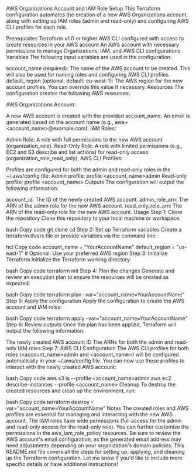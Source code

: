 AWS Organizations Account and IAM Role Setup
This Terraform configuration automates the creation of a new AWS Organizations account, along with setting up IAM roles (admin and read-only) and configuring AWS CLI profiles for each role.

Prerequisites
Terraform v1.0 or higher
AWS CLI configured with access to create resources in your AWS account
An AWS account with necessary permissions to manage Organizations, IAM, and AWS CLI configurations
Variables
The following input variables are used in the configuration:

account_name (required): The name of the AWS account to be created. This will also be used for naming roles and configuring AWS CLI profiles.
default_region (optional, default: eu-west-1): The AWS region for the new account profiles. You can override this value if necessary.
Resources
The configuration creates the following AWS resources:

AWS Organizations Account:

A new AWS account is created with the provided account_name.
An email is generated based on the account name (e.g., aws+<account_name>@example.com).
IAM Roles:

Admin Role: A role with full permissions to the new AWS account (organization_role).
Read-Only Role: A role with limited permissions (e.g., EC2 and S3 describe and list actions) for read-only access (organization_role_read_only).
AWS CLI Profiles:

Profiles are configured for both the admin and read-only roles in the ~/.aws/config file:
Admin profile: profile <account_name>admin
Read-only profile: profile <account_name>
Outputs
The configuration will output the following information:

account_id: The ID of the newly created AWS account.
admin_role_arn: The ARN of the admin role for the new AWS account.
read_only_role_arn: The ARN of the read-only role for the new AWS account.
Usage
Step 1: Clone the repository
Clone this repository to your local machine or workspace.

bash
Copy code
git clone <repository-url>
cd <repository-directory>
Step 2: Set up Terraform variables
Create a terraform.tfvars file or provide variables via the command line:

hcl
Copy code
account_name = "YourAccountName"
default_region = "us-east-1" # Optional: Use your preferred AWS region
Step 3: Initialize Terraform
Initialize the Terraform working directory:

bash
Copy code
terraform init
Step 4: Plan the changes
Generate and review an execution plan to ensure the resources will be created as expected:

bash
Copy code
terraform plan -var="account_name=YourAccountName"
Step 5: Apply the configuration
Apply the configuration to create the AWS account and IAM roles:

bash
Copy code
terraform apply -var="account_name=YourAccountName"
Step 6: Review outputs
Once the plan has been applied, Terraform will output the following information:

The newly created AWS account ID
The ARNs for both the admin and read-only IAM roles
Step 7: AWS CLI Configuration
The AWS CLI profiles for both roles (<account_name>admin and <account_name>) will be configured automatically in your ~/.aws/config file. You can now use these profiles to interact with the newly created AWS account:

bash
Copy code
aws s3 ls --profile <account_name>admin
aws ec2 describe-instances --profile <account_name>
Cleanup
To destroy the created resources and clean up the environment, run:

bash
Copy code
terraform destroy -var="account_name=YourAccountName"
Notes
The created roles and AWS profiles are essential for managing and interacting with the new AWS account.
The IAM roles have wide permissions (full access for the admin and read-only access for the read-only role). You can further customize the permissions in the aws_iam_role_policy resources.
Be sure to review the AWS account's email configuration, as the generated email address may need adjustments depending on your organization's domain policies.
This README.md file covers all the steps for setting up, applying, and cleaning up the Terraform configuration. Let me know if you'd like to include more specific details or have additional instructions!
